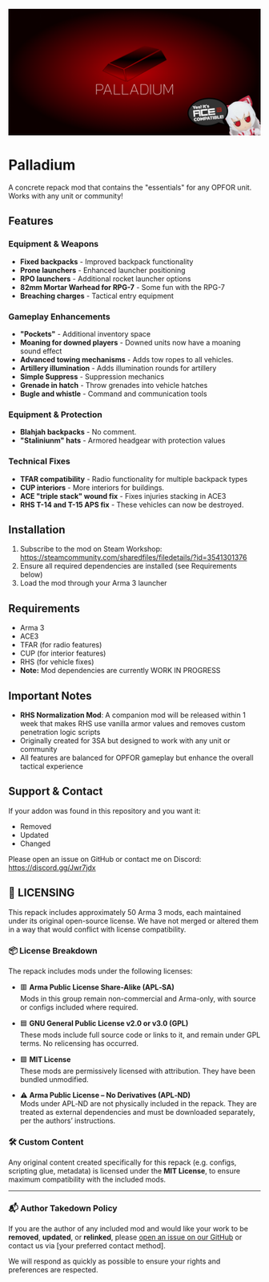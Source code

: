 ![Palladium Logo](/img/1024.png)

# Palladium

A concrete repack mod that contains the "essentials" for any OPFOR unit. Works with any unit or community!

## Features

### Equipment & Weapons
- **Fixed backpacks** - Improved backpack functionality
- **Prone launchers** - Enhanced launcher positioning
- **RPO launchers** - Additional rocket launcher options
- **82mm Mortar Warhead for RPG-7** - Some fun with the RPG-7
- **Breaching charges** - Tactical entry equipment

### Gameplay Enhancements
- **"Pockets"** - Additional inventory space
- **Moaning for downed players** - Downed units now have a moaning sound effect
- **Advanced towing mechanisms** - Adds tow ropes to all vehicles.
- **Artillery illumination** - Adds illumination rounds for artillery
- **Simple Suppress** - Suppression mechanics
- **Grenade in hatch** - Throw grenades into vehicle hatches
- **Bugle and whistle** - Command and communication tools

### Equipment & Protection
- **Blahjah backpacks** - No comment.
- **"Staliniunm" hats** - Armored headgear with protection values

### Technical Fixes
- **TFAR compatibility** - Radio functionality for multiple backpack types
- **CUP interiors** - More interiors for buildings.
- **ACE "triple stack" wound fix** - Fixes injuries stacking in ACE3
- **RHS T-14 and T-15 APS fix** - These vehicles can now be destroyed.

## Installation

1. Subscribe to the mod on Steam Workshop: https://steamcommunity.com/sharedfiles/filedetails/?id=3541301376
2. Ensure all required dependencies are installed (see Requirements below)
3. Load the mod through your Arma 3 launcher

## Requirements

- Arma 3
- ACE3
- TFAR (for radio features)
- CUP (for interior features) 
- RHS (for vehicle fixes)
- **Note:** Mod dependencies are currently WORK IN PROGRESS

## Important Notes

- **RHS Normalization Mod**: A companion mod will be released within 1 week that makes RHS use vanilla armor values and removes custom penetration logic scripts
- Originally created for 3SA but designed to work with any unit or community
- All features are balanced for OPFOR gameplay but enhance the overall tactical experience

## Support & Contact

If your addon was found in this repository and you want it:
- Removed
- Updated  
- Changed

Please open an issue on GitHub or contact me on Discord: https://discord.gg/Jwr7jdx


## 📄 LICENSING

This repack includes approximately 50 Arma 3 mods, each maintained under its original open-source license. We have not merged or altered them in a way that would conflict with license compatibility.

### 📦 License Breakdown

The repack includes mods under the following licenses:

- 🟥 **Arma Public License Share-Alike (APL‑SA)**  
  Mods in this group remain non-commercial and Arma-only, with source or configs included where required.

- 🟦 **GNU General Public License v2.0 or v3.0 (GPL)**  
  These mods include full source code or links to it, and remain under GPL terms. No relicensing has occurred.

- 🟩 **MIT License**  
  These mods are permissively licensed with attribution. They have been bundled unmodified.

- ⚠️ **Arma Public License – No Derivatives (APL‑ND)**  
  Mods under APL‑ND are not physically included in the repack. They are treated as external dependencies and must be downloaded separately, per the authors’ instructions.

### 🛠️ Custom Content

Any original content created specifically for this repack (e.g. configs, scripting glue, metadata) is licensed under the **MIT License**, to ensure maximum compatibility with the included mods.

---

### 📬 Author Takedown Policy

If you are the author of any included mod and would like your work to be **removed**, **updated**, or **relinked**, please [open an issue on our GitHub](https://github.com/your-repo/issues) or contact us via [your preferred contact method].

We will respond as quickly as possible to ensure your rights and preferences are respected.

